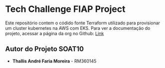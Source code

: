 # Tech Challenge FIAP Project

Este repositório contem o códido fonte Terraform utilizado para provisionar um cluster kubernetes na AWS com EKS. Para ver a documentação do projeto, acessar a página da org no Github: [Link](https://github.com/fiap-soat-10) 

## Autor do Projeto SOAT10

- **Thallis André Faria Moreira** - RM360145